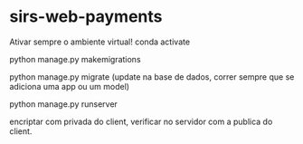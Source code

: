 # sirs-web-payments

Ativar sempre o ambiente virtual!
conda activate <nome do env>
  
python manage.py makemigrations 

python manage.py migrate (update na base de dados, correr sempre que se adiciona uma app ou um model)

python manage.py runserver

encriptar com privada do client, verificar no servidor com a publica do client.
